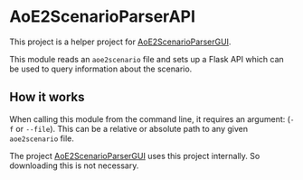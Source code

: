 # AoE2ScenarioParserAPI

This project is a helper project for [AoE2ScenarioParserGUI]. 

This module reads an `aoe2scenario` file and sets up a Flask API which can be used to query information about the scenario.


## How it works

When calling this module from the command line, it requires an argument: (`-f` or `--file`).
This can be a relative or absolute path to any given `aoe2scenario` file.

The project [AoE2ScenarioParserGUI] uses this project internally. So downloading this is not necessary.

[---- LINKS ----]: ()

[AoE2ScenarioParserGUI]: (https://github.com/KSneijders/AoE2ScenarioParserGUI)